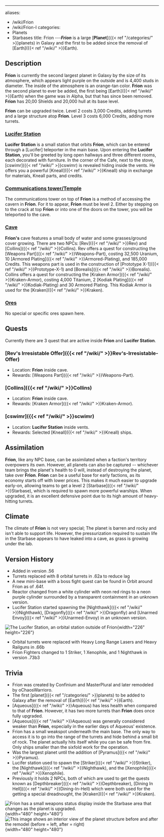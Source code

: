---
aliases:
- /wiki/Frion
- /wiki/Frion-I
categories:
- Planets
- Starbases
title: Frion
---**_Frion_** is a large [**Planet**]({{< ref "/categories/" >}}planets) in Galaxy and the first to be added since the removal of [Earth]({{< ref "/wiki/" >}}Earth).

## Description

**Frion** is currently the second largest planet in Galaxy by the size of its atmosphere, which appears light purple on the outside and is 4,400 studs in diameter. The inside of the atmosphere is an orange-tan color. **Frion** was the second planet to ever be added, the first being [Earth]({{< ref "/wiki/" >}}Earth) when the game was in Alpha, but that has since been removed. **Frion** has 20,00 Shields and 20,000 hull at its base level.

**Frion** can be upgraded twice. Level 2 costs 3,000 Credits, adding turrets and a large structure atop **Frion**. Level 3 costs 6,000 Credits, adding more turrets.

### <u>Lucifer Station</u> 

**Lucifer Station** is a small station that orbits **Frion**, which can be entered through a [Lucifer] teleporter in the main base. Upon entering the **Lucifer Station**, you'll be greeted by long open hallways and three different rooms, each decorated with furniture. In the corner of the Cafe, next to the stove, [cswimr]({{< ref "/wiki/" >}}cswimr) is revealed hiding inside the vents. He offers you a powerful [Kneall]({{< ref "/wiki/" >}}Kneall) ship in exchange for materials, Kneall parts, and credits.

### <u>Communications tower/Temple</u> 

The communications tower on top of **Frion** is a method of accessing the cavern in **Frion**. For it to appear, **Frion** must be level 2. Either by stepping on to the crack at top **Frion** or into one of the doors on the tower, you will be teleported to the cave.

### <u>Cave</u>

**Frion's** cave features a small body of water and some grasses/ground cover growing. There are two NPCs: [Rev]({{< ref "/wiki/" >}}Rev) and [Collins]({{< ref "/wiki/" >}}Collins). Rev offers a quest for constructing the [Weapons Part]({{< ref "/wiki/" >}}Weapons-Part), costing 32,500 Uranium, 10 [Armored Plating]({{< ref "/wiki/" >}}Armored-Plating), and 185,000 Credits. This weapons part is used in the construction of [Prototype X-1]({{< ref "/wiki/" >}}Prototype-X-1) and [Borealis]({{< ref "/wiki/" >}}Borealis). Collins offers a quest for constructing the [Kraken Armor]({{< ref "/wiki/" >}}Kraken-Armor), costing 4,000 Titanium, 2 [Kodiak Plating]({{< ref "/wiki/" >}}Kodiak-Plating) and 30 Armored Plating. This Kodiak Armor is used for the [Kraken]({{< ref "/wiki/" >}}Kraken).

### <u>Ores</u>

No special or specific ores spawn here.

## Quests

Currently there are 3 quest that are active inside **Frion** and **Lucifer Station**.

### [Rev's Irresistable Offer]({{< ref "/wiki/" >}}Rev's-Irresistable-Offer) 

- Location: **Frion** inside cave.
- Rewards: [Weapons Part]({{< ref "/wiki/" >}}Weapons-Part).

### [Collins]({{< ref "/wiki/" >}}Collins)

- Location: **Frion** inside cave.
- Rewards: [Kraken Armor]({{< ref "/wiki/" >}}Kraken-Armor).

### [cswimr]({{< ref "/wiki/" >}}scwimr)

- Location: **Lucifer Station** inside vents.
- Rewards: Selected [Kneall]({{< ref "/wiki/" >}}Kneall) ships.

## Assimilation

**Frion**, like any NPC base, can be assimilated when a faction's territory overpowers its own. However, all planets can also be captured -- whichever team brings the planet's health to 0 will, instead of destroying the planet, take over **Frion**. **Frion** can be a useful base for early factions, as its economy starts off with lower prices. This makes it much easier to upgrade early-on, allowing teams to get a level 2 [Starbase]({{< ref "/wiki/" >}}Starbase), which is required to spawn more powerful warships. When upgraded, it is an excellent defensive point due to its high amount of heavy-hitting turrets.

## Climate

The climate of **Frion** is not very special; The planet is barren and rocky and isn't able to support life. However, the pressurization required to sustain life in the Starbase appears to have leaked into a cave, as grass is growing under the lab.

## Version History 

- Added in version .56
- Turrets replaced with 8 orbital turrets in .62a to reduce lag
- A new mini-base with a boss fight quest can be found in Orbit around Frion as of .64f.
- Reactor changed from a white cylinder with neon red rings to a neon purple cylinder surrounded by a transparent containment in an unknown version.
- Lucifer Station started spawning the [Nighthawk]({{< ref "/wiki/" >}}Nighthawk), [Dragonfly]({{< ref "/wiki/" >}}Dragonfly) and [Unarmed Envoy]({{< ref "/wiki/" >}}Unarmed-Envoy) in an unknown version.

![The Lucifer Station, an orbital station outside of
Frion](<Galaxy_Frion.png-LuciferStation(ICON).png> "The Lucifer Station, an orbital station outside of Frion"){width="226" height="226"}

- Orbital turrets were replaced with Heavy Long Range Lasers and Heavy Railguns in .66b
- Frion Fighters changed to 1 Striker, 1 Xenophile, and 1 Nighthawk in version .73b3

## Trivia

- Frion was created by Confinium and MasterPlural and later remodeled by oChaosWarrioro.
- The first [planet]({{< ref "/categories/" >}}planets) to be added to Galaxy after the removal of [Earth]({{< ref "/wiki/" >}}Earth).
- [Aqueous]({{< ref "/wiki/" >}}Aqueous) has less health when compared to that of **Frion**. However, it has two more turrets than **Frion** does once fully upgraded.
- [Aqueous]({{< ref "/wiki/" >}}Aqueous) was generally considered weaker than **Frion**, especially in the earlier days of Aqueous' existence.
- Frion has a small weakspot underneath the main base. The only way to access it is to go into the range of the turrets and hide behind a small bit of rock. The planet actually hits itself while you can be safe from fire. Only ships smaller than the sixfold work for the operation.
- Was the largest planet until the addition of [Pyramus]({{< ref "/wiki/" >}}Pyramus).
- Lucifer station used to spawn the [Striker]({{< ref "/wiki/" >}}Striker), the [Nighthawk]({{< ref "/wiki/" >}}Nighthawk), and the [Xenophile]({{< ref "/wiki/" >}}Xenophile).
- Previously it holds 2 NPCs, both of which are used to get the quests known as [Depthbreaker]({{< ref "/wiki/" >}}Depthbreaker), [Dining In Hell]({{< ref "/wiki/" >}}Dining-In-Hell) which were both used for the getting a special dreadnought, the [Kraken]({{< ref "/wiki/" >}}Kraken).

![Frion has a small weapons status display inside the Starbase area that
changes as the planet is
upgraded.](FrionWeaponslvl1and2.png "Frion has a small weapons status display inside the Starbase area that changes as the planet is upgraded."){width="480" height="480"} ![This image shows an interior view of the planet
structure before and after the remodel (before = left, after =
right)](InsideFrion1comparison.jpg "This image shows an interior view of the planet structure before and after the remodel (before = left, after = right)"){width="480" height="480"}